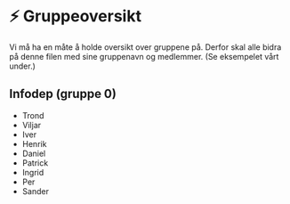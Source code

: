 # ⚡ Gruppeoversikt

Vi må ha en måte å holde oversikt over gruppene på. Derfor skal alle bidra på denne filen med sine gruppenavn og medlemmer. (Se eksempelet vårt under.)

## Infodep (gruppe 0)
- Trond
- Viljar
- Iver
- Henrik
- Daniel
- Patrick
- Ingrid
- Per
- Sander
